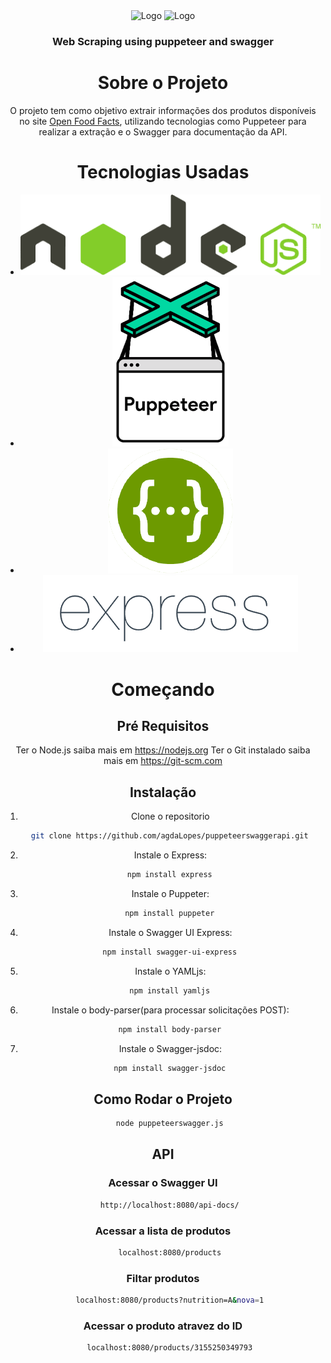 <div align="center">
  <a>
    <img src="https://avatars.githubusercontent.com/u/28140896?s=200&v=4" alt="Logo" width="80" height="80">
    <img src="https://static.openfoodfacts.org/images/logos/off-logo-horizontal-light.svg" alt="Logo" width="200" height="80">
  </a>

  <h3 align="center">Web Scraping using puppeteer and swagger</h3>


# Sobre o Projeto

O projeto tem como objetivo extrair informações dos produtos disponíveis no site [Open Food Facts](https://world.openfoodfacts.org/), utilizando tecnologias como Puppeteer para realizar a extração e o Swagger para documentação da API.


# Tecnologias Usadas
* ![Node](img/node.png)
* ![Puppeteer](img/Puppeteer.png)
* ![Swagger](img/Swagger-logo.png)
* ![Express](img/express.png)

# Começando

## Pré Requisitos

Ter o Node.js saiba mais em https://nodejs.org
Ter o Git instalado saiba mais em https://git-scm.com

## Instalação

1. Clone o repositorio
```sh
   git clone https://github.com/agdaLopes/puppeteerswaggerapi.git
```

2. Instale o Express:
```sh
   npm install express
```

3. Instale o Puppeter:
```sh
   npm install puppeter
```

4. Instale o Swagger UI Express:
```sh
   npm install swagger-ui-express
```

5. Instale o YAMLjs:
```sh
   npm install yamljs
```

6. Instale o body-parser(para processar solicitações POST):
```sh
   npm install body-parser
```

7. Instale o Swagger-jsdoc:
```sh
   npm install swagger-jsdoc
```

## Como Rodar o Projeto

```sh
   node puppeteerswagger.js
```

## API

### Acessar o Swagger UI
```sh
   http://localhost:8080/api-docs/
```

### Acessar a lista de produtos
```sh
   localhost:8080/products
```

### Filtar produtos
```sh
   localhost:8080/products?nutrition=A&nova=1
```

### Acessar o produto atravez do ID
```sh
   localhost:8080/products/3155250349793
```